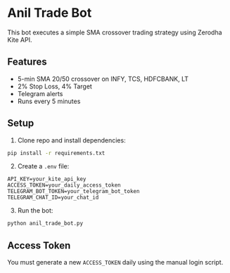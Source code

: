 # Anil Trade Bot

This bot executes a simple SMA crossover trading strategy using Zerodha Kite API.

## Features
- 5-min SMA 20/50 crossover on INFY, TCS, HDFCBANK, LT
- 2% Stop Loss, 4% Target
- Telegram alerts
- Runs every 5 minutes

## Setup

1. Clone repo and install dependencies:
```bash
pip install -r requirements.txt
```

2. Create a `.env` file:
```
API_KEY=your_kite_api_key
ACCESS_TOKEN=your_daily_access_token
TELEGRAM_BOT_TOKEN=your_telegram_bot_token
TELEGRAM_CHAT_ID=your_chat_id
```

3. Run the bot:
```bash
python anil_trade_bot.py
```

## Access Token
You must generate a new `ACCESS_TOKEN` daily using the manual login script.
